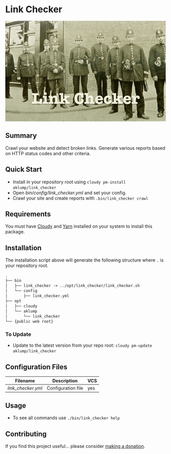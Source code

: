 # Link Checker

![link_checker](images/screenshot.jpg)

## Summary

Crawl your website and detect broken links.  Generate various reports based on HTTP status codes and other criteria.

## Quick Start

- Install in your repository root using `cloudy pm-install aklump/link_checker`
- Open _bin/config/link_checker.yml_ and set your config.
- Crawl your site and create reports with `.bin/link_checker crawl`

## Requirements

You must have [Cloudy](https://github.com/aklump/cloudy) and [Yarn](https://yarnpkg.com/en/) installed on your system to install this package.

## Installation

The installation script above will generate the following structure where `.` is your repository root.

    .
    ├── bin
    │   ├── link_checker -> ../opt/link_checker/link_checker.sh
    │   └── config
    │       ├── link_checker.yml
    ├── opt
    │   ├── cloudy
    │   └── aklump
    │       └── link_checker
    └── {public web root}

    
### To Update

- Update to the latest version from your repo root: `cloudy pm-update aklump/link_checker`

## Configuration Files

| Filename | Description | VCS |
|----------|----------|---|
| _link_checker.yml_ | Configuration file  | yes |

## Usage

* To see all commands use `./bin/link_checker help`

## Contributing

If you find this project useful... please consider [making a donation](https://www.paypal.com/cgi-bin/webscr?cmd=_s-xclick&hosted_button_id=4E5KZHDQCEUV8&item_name=Gratitude%20for%20aklump%2Flink_checker).
